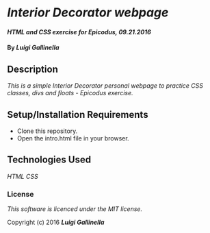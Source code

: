 # _Interior Decorator webpage_

#### _HTML and CSS exercise for Epicodus, 09.21.2016_

#### By _**Luigi Gallinella**_

## Description

_This is a simple Interior Decorator personal webpage to practice CSS classes, divs and floats - Epicodus exercise._

## Setup/Installation Requirements

* Clone this repository.
* Open the intro.html file in your browser.

## Technologies Used

_HTML_
_CSS_

### License

*This software is licenced under the MIT license.*

Copyright (c) 2016 **_Luigi Gallinella_**
